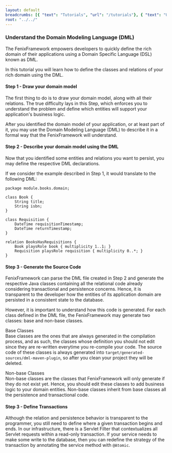 ```yaml
---
layout: default
breadcrumbs: [{ "text": "Tutorials", "url": "/tutorials"}, { "text": "Understand the Domain Modeling Language (DML)", "url": "/tutorials/understand-the-dml/" }]
root: "../../"
---
```


### Understand the Domain Modeling Language (DML)

The FenixFramework empowers developers to quickly define the rich domain of their applications using a Domain Specific Language (DSL) known as DML.

In this tutorial you will learn how to define the classes and relations of your rich domain using the DML.

#### Step 1 - Draw your domain model

The first thing to do is to draw your domain model, along with all their relations. The true difficulty lays in this Step, which enforces you to understand the problem and define which entities will support your application's business logic.

After you identified the domain model of your application, or at least part of it, you may use the Domain Modeling Language (DML) to describe it in a formal way that the FenixFramework will understand.

#### Step 2 - Describe your domain model using the DML

Now that you identified some entities and relations you want to persist, you may define the respective DML declarations.

If we consider the example described in Step 1, it would translate to the following DML:

	package module.books.domain;

	class Book {
		String title;
		String isbn;
	}

	class Requisition {
		DateTime requisitionTimestamp;
		DateTime returnTimestamp;
	}

	relation BooksHasRequisitions {
		Book playsRole book { multiplicity 1..1; }
		Requisition playsRole requisition { multiplicity 0..*; }
	}


#### Step 3 - Generate the Source Code

FenixFramework can parse the DML file created in Step 2 and generate the respective Java classes containing all the relational code already considering transactional and persistence concerns. Hence, it is transparent to the developer how the entities of its application domain are persisted in a consistent state to the database.

However, it is important to understand how this code is generated. For each class defined in the DML file, the FenixFramework may generate two classes: base and non-base classes.

Base Classes   
Base classes are the ones that are always generated in the compilation process, and as such, the classes whose definition you should not edit since they are re-written everytime you re-compile your code. The source code of these classes is always generated into ```target/generated-sources/dml-maven-plugin```, so after you clean your project they will be deleted.

Non-base Classes   
Non-base classes are the classes that FenixFramework will only generate if they do not exist yet. Hence, you should edit these classes to add business logic to your domain entities. Non-base classes inherit from base classes all the persistence and transactional code.

#### Step 3 - Define Transactions

Although the relation and persistence behavior is transparent to the programmer, you still need to define where a given transaction begins and ends.
In our infrastructure, there is a Servlet Filter that contextualizes all Servlet requests within a read-only transaction. If your service needs to make some write to the database, then you can redefine the strategy of the transaction by annotating the service method with ```@Atomic```.


[Semantic Versioning]: http://semver.org/